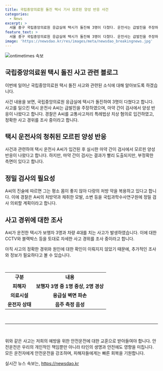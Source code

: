 ```yaml
---
title: 국립중앙의료원 돌진 택시 기사 모르핀 양성 반응 사건
categories:
  - News
excerpt: >
  서울 중구 국립중앙의료원 응급실에 택시가 돌진해 3명이 다쳤다. 운전사는 급발진을 주장하며 마약 간이 검사에서 양성 반응이 나왔고, 치상 혐의로 경찰에 입건됐다. 택시는 응급실 벽면을 파손하고 보행자 3명과 차량 4대를 치는 등 큰 피해를 냈다. 운전사의 의료용 처방 약 복용과 정확한 사고 경위를 규명하기 위해 국립과학수사연구원에 검사를 의뢰할 예정이다. 사건의 모든 상황은 CCTV와 블랙박스 등을 토대로 조사 중이다. (150자)
feature_text: >
  서울 중구 국립중앙의료원 응급실에 택시가 돌진해 3명이 다쳤다. 운전사는 급발진을 주장하며 마약 간이 검사에서 양성 반응이 나왔고, 치상 혐의로 경찰에 입건됐다. 택시는 응급실 벽면을 파손하고 보행자 3명과 차량 4대를 치는 등 큰 피해를 냈다. 운전사의 의료용 처방 약 복용과 정확한 사고 경위를 규명하기 위해 국립과학수사연구원에 검사를 의뢰할 예정이다. 사건의 모든 상황은 CCTV와 블랙박스 등을 토대로 조사 중이다. (150자)
image: 'https://newsdao.kr/res/images/meta/newsdao_breakingnews.jpg'
---
```


<p><img src="https://newsdao.kr/res/images/meta/newsdao_breakingnews.jpg" alt="ontimetimes 속보" /></p>

<h2 data-ke-size="size26">국립중앙의료원 택시 돌진 사고 관련 블로그</h2>

<p>이번에 일어난 국립중앙의료원 택시 돌진 사고와 관련된 소식에 대해 알아보도록 하겠습니다.</p>

<p data-ke-size="size16">사건 내용을 보면, 국립중앙의료원 응급실에 택시가 돌진하여 3명이 다쳤다고 합니다. 사고를 일으킨 택시 운전사 A씨는 급발진을 주장하였으며, 마약 간이 검사에서 양성 반응이 나왔다고 합니다. 경찰은 A씨를 교통사고처리 특례법상 치상 혐의로 입건하였고, 정확한 사고 경위를 조사 중이라고 합니다.</p>

<h2 data-ke-size="size26">택시 운전사의 청취된 모르핀 양성 반응</h2>

<p data-ke-size="size16">사건과 관련하여 택시 운전사 A씨가 입건된 후 실시한 마약 간이 검사에서 모르핀 양성 반응이 나왔다고 합니다. 하지만, 마약 간이 검사는 결과가 빨리 도출되지만, 부정확한 측면이 있다고 합니다.</p>

<h2 data-ke-size="size26">정밀 검사의 필요성</h2>

<p data-ke-size="size16">A씨의 진술에 따르면 그는 평소 몸이 좋지 않아 다량의 처방 약을 복용하고 있다고 합니다. 이에 경찰은 A씨의 처방약과 채취한 모발, 소변 등을 국립과학수사연구원에 정밀 검사 의뢰할 계획이라고 합니다.</p>

<h2 data-ke-size="size26">사고 경위에 대한 조사</h2>

<p data-ke-size="size16">A씨가 운전한 택시가 보행자 3명과 차량 4대를 치는 사고가 발생하였습니다. 이에 대한 CCTV와 블랙박스 등을 토대로 자세한 사고 경위를 조사 중이라고 합니다.</p>

<p data-ke-size="size16">아직 사고의 정확한 경위와 원인에 대한 확인이 이뤄지지 않았기 때문에, 추가적인 조사와 정보가 필요하다고 볼 수 있습니다.</p>

<p data-ke-size="size16">&nbsp;</p>

<table>
    <tbody>
        <tr>
            <td style="text-align: center; height: 17px;"><b>구분</b></td>
            <td style="text-align: center; height: 17px;"><b>내용</b></td>
        </tr>
        <tr>
            <td style="text-align: center; height: 17px;"><b>피해자</b></td>
            <td style="text-align: center; height: 17px;"><b>보행자 3명 중 1명 중상, 2명 경상</b></td>
        </tr>
        <tr>
            <td style="text-align: center; height: 17px;"><b>의료시설</b></td>
            <td style="text-align: center; height: 17px;"><b>응급실 벽면 파손</b></td>
        </tr>
        <tr>
            <td style="text-align: center; height: 17px;"><b>운전자 상태</b></td>
            <td style="text-align: center; height: 17px;"><b>음주 측정 음성</b></td>
        </tr>
    </tbody>
</table>

<p data-ke-size="size16">&nbsp;</p>

<hr>

<p data-ke-size="size16">&nbsp;</p>

<p>위와 같은 사고는 저희의 예방을 위한 안전운전에 대한 교훈으로 받아들여야 합니다. 안전운전은 우리의 개인적인 책임뿐만 아니라 타인의 생명과 안전에도 영향을 미칩니다. 모든 운전자에게 안전운전을 강조하며, 피해자들에게는 빠른 회복을 기원합니다.</p>
실시간 뉴스 속보는, <a href="https://newsdao.kr" rel="dofollow">https://newsdao.kr</a>


